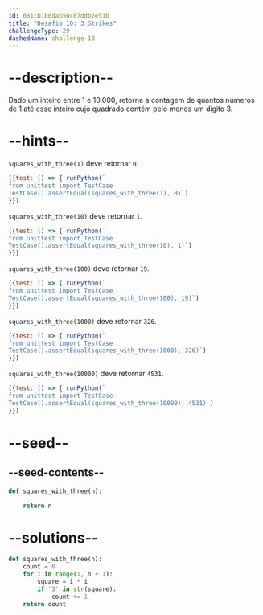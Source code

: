 ```yaml
---
id: 681cb1b0dab50c87ddb2e51b
title: "Desafio 10: 3 Strikes"
challengeType: 29
dashedName: challenge-10
---
```


# --description--

Dado um inteiro entre 1 e 10.000, retorne a contagem de quantos números de 1 até esse inteiro cujo quadrado contém pelo menos um dígito 3.

# --hints--

`squares_with_three(1)` deve retornar `0`.

```js
({test: () => { runPython(`
from unittest import TestCase
TestCase().assertEqual(squares_with_three(1), 0)`)
}})
```

`squares_with_three(10)` deve retornar `1`.

```js
({test: () => { runPython(`
from unittest import TestCase
TestCase().assertEqual(squares_with_three(10), 1)`)
}})
```

`squares_with_three(100)` deve retornar `19`.

```js
({test: () => { runPython(`
from unittest import TestCase
TestCase().assertEqual(squares_with_three(100), 19)`)
}})
```

`squares_with_three(1000)` deve retornar `326`.

```js
({test: () => { runPython(`
from unittest import TestCase
TestCase().assertEqual(squares_with_three(1000), 326)`)
}})
```

`squares_with_three(10000)` deve retornar `4531`.

```js
({test: () => { runPython(`
from unittest import TestCase
TestCase().assertEqual(squares_with_three(10000), 4531)`)
}})
```

# --seed--

## --seed-contents--

```py
def squares_with_three(n):

    return n
```

# --solutions--

```py
def squares_with_three(n):
    count = 0
    for i in range(1, n + 1):
        square = i * i
        if '3' in str(square):
            count += 1
    return count
```
